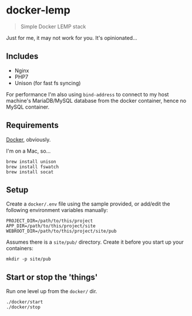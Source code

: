 # docker-lemp

> Simple Docker LEMP stack

Just for me, it may not work for you. It's opinionated...

## Includes

- Nginx
- PHP7
- Unison (for fast fs syncing)

For performance I'm also using `bind-address` to connect to my host machine's MariaDB/MySQL database from the docker container, hence no MySQL container.

## Requirements

[Docker](https://www.docker.com/), obviously.

I'm on a Mac, so...

```
brew install unison
brew install fswatch
brew install socat
```

## Setup

Create a `docker/.env` file using the sample provided, or add/edit the following environment variables manually:

```
PROJECT_DIR=/path/to/this/project
APP_DIR=/path/to/this/project/site
WEBROOT_DIR=/path/to/this/project/site/pub
```

Assumes there is a `site/pub/` directory. Create it before you start up your containers:

```
mkdir -p site/pub
```

## Start or stop the 'things'

Run one level up from the `docker/` dir.

```
./docker/start
./docker/stop
```
